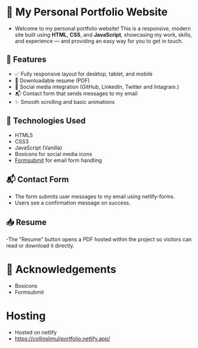 # 💼 My Personal Portfolio Website

- Welcome to my personal portfolio website! This is a responsive, modern site built using **HTML**, **CSS**, and **JavaScript**, showcasing my work, skills, and experience — and providing an easy way for you to get in touch.

## 📌 Features

- ✅ Fully responsive layout for desktop, tablet, and mobile
- 📄 Downloadable resume (PDF)
- 🔗 Social media integration (GitHub, LinkedIn, Twitter and Intagram.)
- 📬 Contact form that sends messages to my email
- ✨ Smooth scrolling and basic animations

## 🚀 Technologies Used

- HTML5
- CSS3
- JavaScript (Vanilla)
- Boxicons for social media icons
- [Formsubmit](https://formsubmit.co) for email form handling

## 📬 Contact Form

- The form submits user messages to my email using netlify-forms.
- Users see a confirmation message on success.

## 📥 Resume

-The "Resume" button opens a PDF hosted within the project so visitors can read or download it directly.

# 🙌 Acknowledgements

- Boxicons
- Formsubmit

# Hosting
- Hosted on netlify
- https://collinslimuliportfolio.netlify.app/
